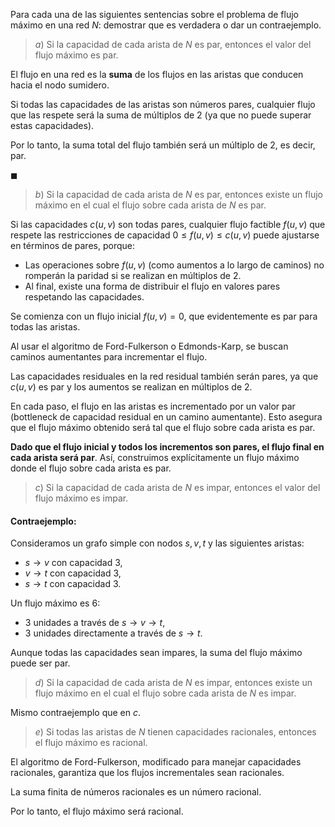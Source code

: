 Para cada una de las siguientes sentencias sobre el problema de flujo máximo en una red $N$:
demostrar que es verdadera o dar un contraejemplo.

> $a)$ Si la capacidad de cada arista de $N$ es par, entonces el valor del flujo máximo es par.

El flujo en una red es la **suma** de los flujos en las aristas que conducen hacia el nodo sumidero.

Si todas las capacidades de las aristas son números pares, cualquier flujo que las respete será la suma de múltiplos de 2 (ya que no puede superar estas capacidades). 

Por lo tanto, la suma total del flujo también será un múltiplo de 2, es decir, par.

$\blacksquare$

> $b)$ Si la capacidad de cada arista de $N$ es par, entonces existe un flujo máximo en el cual el flujo sobre cada arista de $N$ es par.

Si las capacidades $c(u, v)$ son todas pares, cualquier flujo factible $f(u, v)$ que respete las restricciones de capacidad $0 \leq f(u, v) \leq c(u, v)$ puede ajustarse en términos de pares, porque:
* Las operaciones sobre $f(u, v)$ (como aumentos a lo largo de caminos) no romperán la paridad si se realizan en múltiplos de $2$.
* Al final, existe una forma de distribuir el flujo en valores pares respetando las capacidades.

Se comienza con un flujo inicial $f(u, v) = 0$, que evidentemente es par para todas las aristas.

Al usar el algoritmo de Ford-Fulkerson o Edmonds-Karp, se buscan caminos aumentantes para incrementar el flujo.

Las capacidades residuales en la red residual también serán pares, ya que $c(u, v)$ es par y los aumentos se realizan en múltiplos de $2$.

En cada paso, el flujo en las aristas es incrementado por un valor par (bottleneck de capacidad residual en un camino aumentante). Esto asegura que el flujo máximo obtenido será tal que el flujo sobre cada arista es par.

**Dado que el flujo inicial y todos los incrementos son pares, el flujo final en cada arista será par**. Así, construimos explícitamente un flujo máximo donde el flujo sobre cada arista es par.

> $c)$ Si la capacidad de cada arista de $N$ es impar, entonces el valor del flujo máximo es impar.

#### **Contraejemplo:**
Consideramos un grafo simple con nodos $s, v, t$ y las siguientes aristas:
- $s \to v$ con capacidad $3$,
- $v \to t$ con capacidad $3$,
- $s \to t$ con capacidad $3$.

Un flujo máximo es 6:
- $3$ unidades a través de $s \to v \to t$,
- $3$ unidades directamente a través de $s \to t$.

Aunque todas las capacidades sean impares, la suma del flujo máximo puede ser par.

> $d)$ Si la capacidad de cada arista de $N$ es impar, entonces existe un flujo máximo en el cual el flujo sobre cada arista de $N$ es impar.

Mismo contraejemplo que en $c$.

> $e)$ Si todas las aristas de $N$ tienen capacidades racionales, entonces el flujo máximo es racional.

El algoritmo de Ford-Fulkerson, modificado para manejar capacidades racionales, garantiza que los flujos incrementales sean racionales.

La suma finita de números racionales es un número racional.

Por lo tanto, el flujo máximo será racional.